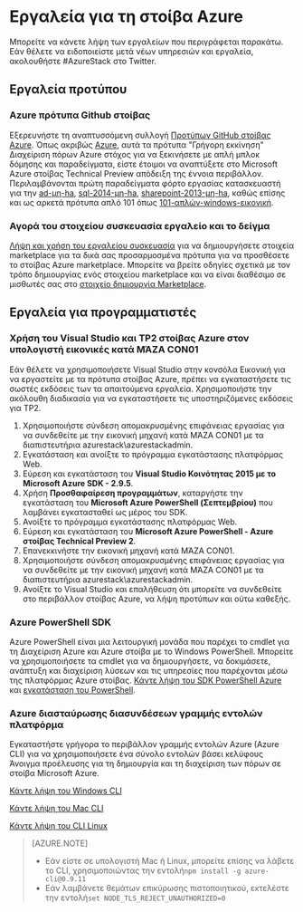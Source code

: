 <properties
    pageTitle="Εργαλεία και PaaS υπηρεσίες για στοίβας Azure | Microsoft Azure"
    description="Μάθετε πώς μπορείτε να ξεκινήσετε με τις υπηρεσίες PaaS σε στοίβα Azure."
    services="azure-stack"
    documentationCenter=""
    authors="ErikjeMS"
    manager="byronr"
    editor=""/>

<tags
    ms.service="multiple"
    ms.workload="na"
    ms.tgt_pltfrm="na"
    ms.devlang="na"
    ms.topic="article"
    ms.date="09/26/2016"
    ms.author="erikje"/>

# <a name="tools-for-azure-stack"></a>Εργαλεία για τη στοίβα Azure

Μπορείτε να κάνετε λήψη των εργαλείων που περιγράφεται παρακάτω. Εάν θέλετε να ειδοποιείστε μετά νέων υπηρεσιών και εργαλεία, ακολουθήστε #AzureStack στο Twitter.

## <a name="template-tools"></a>Εργαλεία προτύπου

### <a name="azure-stack-github-templates"></a>Azure πρότυπα Github στοίβας
Εξερευνήστε τη αναπτυσσόμενη συλλογή [Προτύπων GitHub στοίβας Azure](https://github.com/Azure/AzureStack-QuickStart-Templates). Όπως ακριβώς [Azure](https://github.com/Azure/azure-quickstart-templates), αυτά τα πρότυπα "Γρήγορη εκκίνηση" Διαχείριση πόρων Azure στόχος για να ξεκινήσετε με απλή μπλοκ δόμησης και παραδείγματα, είστε έτοιμοι να αναπτύξετε στο Microsoft Azure στοίβας Technical Preview απόδειξη της έννοια περιβάλλον. Περιλαμβάνονται πρώτη παραδείγματα φόρτο εργασίας κατασκευαστή για την [ad-μη-ha](https://github.com/Azure/AzureStack-QuickStart-Templates/tree/master/ad-non-ha), [sql-2014-μη-ha](https://github.com/Azure/AzureStack-QuickStart-Templates/tree/master/sql-2014-non-ha), [sharepoint-2013-μη-ha](https://github.com/Azure/AzureStack-QuickStart-Templates/tree/master/sharepoint-2013-non-ha), καθώς επίσης και ως αρκετά πρότυπα απλό 101 όπως [101-απλών-windows-εικονική](https://github.com/Azure/AzureStack-QuickStart-Templates/tree/master/101-simple-windows-vm).


### <a name="marketplace-item-packaging-tool-and-sample"></a>Αγορά του στοιχείου συσκευασία εργαλείο και το δείγμα
[Λήψη και χρήση του εργαλείου συσκευασία](http://www.aka.ms/azurestackmarketplaceitem) για να δημιουργήσετε στοιχεία marketplace για τα δικά σας προσαρμοσμένα πρότυπα για να προσθέσετε το στοίβας Azure marketplace. Μπορείτε να βρείτε οδηγίες σχετικά με τον τρόπο δημιουργίας ενός στοιχείου marketplace και να είναι διαθέσιμο σε μισθωτές σας στο [στοιχείο δημιουργία Marketplace](azure-stack-create-and-publish-marketplace-item.md).

## <a name="developer-tools"></a>Εργαλεία για προγραμματιστές


### <a name="use-visual-studio-and-azure-stack-tp2-on-the-mas-con01-virtual-machine"></a>Χρήση του Visual Studio και TP2 στοίβας Azure στον υπολογιστή εικονικές κατά ΜΆΖΑ CON01
Εάν θέλετε να χρησιμοποιήσετε Visual Studio στην κονσόλα Εικονική για να εργαστείτε με τα πρότυπα στοίβας Azure, πρέπει να εγκαταστήσετε τις σωστές εκδόσεις των τα απαιτούμενα εργαλεία. Χρησιμοποιήστε την ακόλουθη διαδικασία για να εγκαταστήσετε τις υποστηριζόμενες εκδόσεις για TP2.

1. Χρησιμοποιήστε σύνδεση απομακρυσμένης επιφάνειας εργασίας για να συνδεθείτε με την εικονική μηχανή κατά ΜΆΖΑ CON01 με τα διαπιστευτήρια azurestack\azurestackadmin.
2. Εγκατάσταση και ανοίξτε το πρόγραμμα εγκατάστασης πλατφόρμας Web.
3. Εύρεση και εγκατάσταση του **Visual Studio Κοινότητας 2015 με το Microsoft Azure SDK - 2.9.5**.
4. Χρήση **Προσθαφαίρεση προγραμμάτων**, καταργήστε την εγκατάσταση του **Microsoft Azure PowerShell (Σεπτεμβρίου)** που λαμβάνει εγκατασταθεί ως μέρος του SDK.
5. Ανοίξτε το πρόγραμμα εγκατάστασης πλατφόρμας Web.
6. Εύρεση και εγκατάσταση του **Microsoft Azure PowerShell - Azure στοίβας Technical Preview 2**. 
7. Επανεκκινήστε την εικονική μηχανή κατά ΜΆΖΑ CON01.
8. Χρησιμοποιήστε σύνδεση απομακρυσμένης επιφάνειας εργασίας για να συνδεθείτε με την εικονική μηχανή κατά ΜΆΖΑ CON01 με τα διαπιστευτήρια azurestack\azurestackadmin.
9. Ανοίξτε το Visual Studio και επαλήθευση ότι μπορείτε να συνδεθείτε στο περιβάλλον στοίβας Azure, να λήψη προτύπων και ούτω καθεξής. 

### <a name="azure-powershell-sdk"></a>Azure PowerShell SDK
Azure PowerShell είναι μια λειτουργική μονάδα που παρέχει το cmdlet για τη Διαχείριση Azure και Azure στοίβα με το Windows PowerShell. Μπορείτε να χρησιμοποιήσετε τα cmdlet για να δημιουργήσετε, να δοκιμάσετε, ανάπτυξη και διαχείριση λύσεων και τις υπηρεσίες που παρέχονται μέσω της πλατφόρμας Azure στοίβας.
[Κάντε λήψη του SDK PowerShell Azure](http://aka.ms/azStackPsh) και [εγκατάσταση του PowerShell](azure-stack-connect-powershell.md).

### <a name="azure-cross-platform-command-line-interfaces"></a>Azure διασταύρωσης διασυνδέσεων γραμμής εντολών πλατφόρμα
Εγκαταστήστε γρήγορα το περιβάλλον γραμμής εντολών Azure (Azure CLI) για να χρησιμοποιήσετε ένα σύνολο εντολών βάσει κελύφους Άνοιγμα προέλευσης για τη δημιουργία και τη διαχείριση των πόρων σε στοίβα Microsoft Azure.

[Κάντε λήψη του Windows CLI](http://aka.ms/azstack-windows-cli)

[Κάντε λήψη του Mac CLI](http://aka.ms/azstack-linux-cli)

[Κάντε λήψη του CLI Linux](http://aka.ms/azstack-mac-cli)

>[AZURE.NOTE]
>
> + Εάν είστε σε υπολογιστή Mac ή Linux, μπορείτε επίσης να λάβετε το CLI, χρησιμοποιώντας την εντολή`npm install -g azure-cli@0.9.11`</br>
> + Εάν λαμβάνετε θεμάτων επικύρωσης πιστοποιητικού, εκτελέστε την εντολή`set NODE_TLS_REJECT_UNAUTHORIZED=0`
